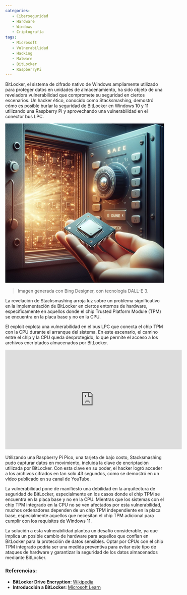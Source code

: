 ```yaml
---
categories: 
   - Ciberseguridad
   - Hardware
   - Windows
   - Criptografía
tags:
   - Microsoft
   - Vulnerabilidad
   - Hacking
   - Malware
   - BitLocker
   - RaspberryPi
---
```


BitLocker, el sistema de cifrado nativo de Windows ampliamente utilizado para proteger datos en unidades de almacenamiento, ha sido objeto de una reveladora vulnerabilidad que compromete su seguridad en ciertos escenarios. Un hacker ético, conocido como Stacksmashing, demostró cómo es posible burlar la seguridad de BitLocker en Windows 10 y 11 utilizando una Raspberry Pi y aprovechando una vulnerabilidad en el conector bus LPC.

![caja-fuerte-chip](/assets/img/caja-fuerte-chip.jpg)
> Imagen generada con Bing Designer, con tecnología DALL-E 3.

La revelación de Stacksmashing arroja luz sobre un problema significativo en la implementación de BitLocker en ciertos entornos de hardware, específicamente en aquellos donde el chip Trusted Platform Module (TPM) se encuentra en la placa base y no en la CPU.

El exploit explota una vulnerabilidad en el bus LPC que conecta el chip TPM con la CPU durante el arranque del sistema. En este escenario, el camino entre el chip y la CPU queda desprotegido, lo que permite el acceso a los archivos encriptados almacenados por BitLocker.

<iframe width="560" height="315" src="https://www.youtube-nocookie.com/embed/wTl4vEednkQ?si=_eawEUwXF5P0RDa1" title="YouTube video player" frameborder="0" allow="accelerometer; autoplay; clipboard-write; encrypted-media; gyroscope; picture-in-picture; web-share" allowfullscreen></iframe><br />

Utilizando una Raspberry Pi Pico, una tarjeta de bajo costo, Stacksmashing pudo capturar datos en movimiento, incluida la clave de encriptación utilizada por BitLocker. Con esta clave en su poder, el hacker logró acceder a los archivos cifrados en tan solo 43 segundos, como se demostró en un vídeo publicado en su canal de YouTube.

La vulnerabilidad pone de manifiesto una debilidad en la arquitectura de seguridad de BitLocker, especialmente en los casos donde el chip TPM se encuentra en la placa base y no en la CPU. Mientras que los sistemas con el chip TPM integrado en la CPU no se ven afectados por esta vulnerabilidad, muchos ordenadores dependen de un chip TPM independiente en la placa base, especialmente aquellos que necesitan el chip TPM adicional para cumplir con los requisitos de Windows 11.

La solución a esta vulnerabilidad plantea un desafío considerable, ya que implica un posible cambio de hardware para aquellos que confían en BitLocker para la protección de datos sensibles. Optar por CPUs con el chip TPM integrado podría ser una medida preventiva para evitar este tipo de ataques de hardware y garantizar la seguridad de los datos almacenados mediante BitLocker.

### Referencias:

* **BitLocker Drive Encryption:** [Wikipedia](https://es.wikipedia.org/wiki/BitLocker_Drive_Encryption)
* **Introducción a BitLocker:** [Microsoft Learn](https://learn.microsoft.com/es-es/windows/security/operating-system-security/data-protection/bitlocker/)
